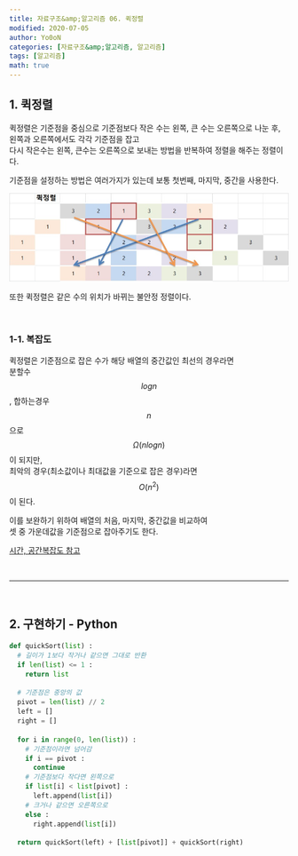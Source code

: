 ```yaml
---
title: 자료구조&amp;알고리즘 06. 퀵정렬
modified: 2020-07-05
author: Yo0oN
categories: [자료구조&amp;알고리즘, 알고리즘]
tags: [알고리즘]
math: true
---
```


## 1. 퀵정렬

퀵정렬은 기준점을 중심으로 기준점보다 작은 수는 왼쪽, 큰 수는 오른쪽으로 나눈 후,<br>
왼쪽과 오른쪽에서도 각각 기준점을 잡고<br>
다시 작은수는 왼쪽, 큰수는 오른쪽으로 보내는 방법을 반복하여 정렬을 해주는 정렬이다.

기준점을 설정하는 방법은 여러가지가 있는데 보통 첫번째, 마지막, 중간을 사용한다.

![퀵정렬](/images/posts/Algorithm/04.QuickSort/01.jpg)

또한 퀵정렬은 같은 수의 위치가 바뀌는 불안정 정렬이다.

<br>

### 1-1. 복잡도

퀵정렬은 기준점으로 잡은 수가 해당 배열의 중간값인 최선의 경우라면<br>
분할수 $$log n$$, 합하는경우 $$n$$으로 $$Ω(n log n)$$이 되지만,<br>
최악의 경우(최소값이나 최대값을 기준으로 잡은 경우)라면 $$O(n^2)$$이 된다.

이를 보완하기 위하여 배열의 처음, 마지막, 중간값을 비교하여<br>
셋 중 가운데값을 기준점으로 잡아주기도 한다.

[시간, 공간복잡도 참고](https://www.bigocheatsheet.com/)

<br>
<hr>
<br>

## 2. 구현하기 - Python

```python
def quickSort(list) :
  # 길이가 1보다 작거나 같으면 그대로 반환
  if len(list) <= 1 :
    return list
  
  # 기준점은 중앙의 값
  pivot = len(list) // 2
  left = []
  right = []
  
  for i in range(0, len(list)) :
    # 기준점이라면 넘어감
    if i == pivot :
      continue
    # 기준점보다 작다면 왼쪽으로
    if list[i] < list[pivot] :
      left.append(list[i])
    # 크거나 같으면 오른쪽으로
    else :
      right.append(list[i])
  
  return quickSort(left) + [list[pivot]] + quickSort(right)
```
